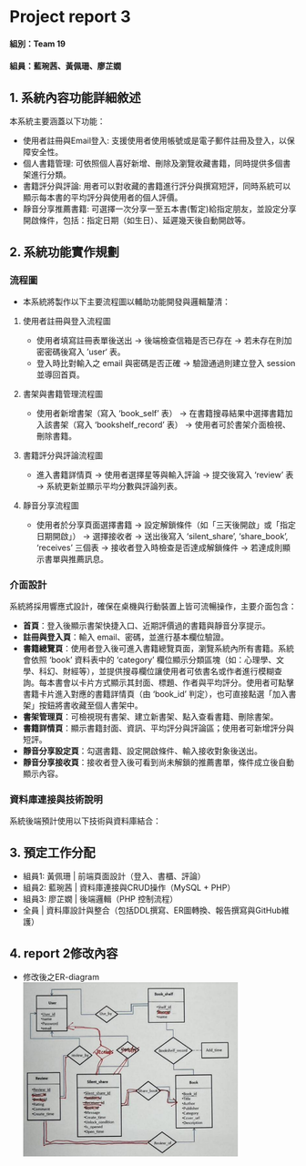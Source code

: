 # Project report 3

#### 組別：Team 19
#### 組員：藍琬茜、黃佩珊、廖芷嫺

## 1. 系統內容功能詳細敘述
本系統主要涵蓋以下功能：
 - 使用者註冊與Email登入: 支援使用者使用帳號或是電子郵件註冊及登入，以保障安全性。
 - 個人書籍管理: 可依照個人喜好新增、刪除及瀏覽收藏書籍，同時提供多個書架進行分類。
 - 書籍評分與評論: 用者可以對收藏的書籍進行評分與撰寫短評，同時系統可以顯示每本書的平均評分與使用者的個人評價。
 - 靜音分享推薦書籍: 可選擇一次分享一至五本書(暫定)給指定朋友，並設定分享開啟條件，包括：指定日期（如生日）、延遲幾天後自動開啟等。

## 2. 系統功能實作規劃

### 流程圖 
 - 本系統將製作以下主要流程圖以輔助功能開發與邏輯釐清：
1. 使用者註冊與登入流程圖  
   - 使用者填寫註冊表單後送出 → 後端檢查信箱是否已存在 → 若未存在則加密密碼後寫入 ’user‘ 表。
   - 登入時比對輸入之 email 與密碼是否正確 → 驗證通過則建立登入 session 並導回首頁。

2. 書架與書籍管理流程圖  
   - 使用者新增書架（寫入 ‘book_self’ 表） → 在書籍搜尋結果中選擇書籍加入該書架（寫入 ‘bookshelf_record’ 表） → 使用者可於書架介面檢視、刪除書籍。

3. 書籍評分與評論流程圖  
   - 進入書籍詳情頁 → 使用者選擇星等與輸入評論 → 提交後寫入 ‘review’ 表 → 系統更新並顯示平均分數與評論列表。

4. 靜音分享流程圖  
   - 使用者於分享頁面選擇書籍 → 設定解鎖條件（如「三天後開啟」或「指定日期開啟」） → 選擇接收者 → 送出後寫入 ‘silent_share’, ‘share_book’, ‘receives’ 三個表 → 接收者登入時檢查是否達成解鎖條件 → 若達成則顯示書單與推薦訊息。

 ### 介面設計
 系統將採用響應式設計，確保在桌機與行動裝置上皆可流暢操作，主要介面包含：

 - **首頁**：登入後顯示書架快捷入口、近期評價過的書籍與靜音分享提示。
 - **註冊與登入頁**：輸入 email、密碼，並進行基本欄位驗證。
 - **書籍總覽頁**：使用者登入後可進入書籍總覽頁面，瀏覽系統內所有書籍。系統會依照 ‘book’ 資料表中的 ‘category’ 欄位顯示分類區塊（如：心理學、文學、科幻、財經等），並提供搜尋欄位讓使用者可依書名或作者進行模糊查詢。每本書會以卡片方式顯示其封面、標題、作者與平均評分。使用者可點擊書籍卡片進入對應的書籍詳情頁（由 ‘book_id’ 判定），也可直接點選「加入書架」按鈕將書收藏至個人書架中。
 - **書架管理頁**：可檢視現有書架、建立新書架、點入查看書籍、刪除書架。
 - **書籍詳情頁**：顯示書籍封面、資訊、平均評分與評論區；使用者可新增評分與短評。
 - **靜音分享設定頁**：勾選書籍、設定開啟條件、輸入接收對象後送出。
 - **靜音分享接收頁**：接收者登入後可看到尚未解鎖的推薦書單，條件成立後自動顯示內容。

### 資料庫連接與技術說明
系統後端預計使用以下技術與資料庫結合：


## 3. 預定工作分配
 - 組員1: 黃佩珊 | 前端頁面設計（登入、書櫃、評論）
 - 組員2: 藍琬茜 | 資料庫連接與CRUD操作（MySQL + PHP）
 - 組員3: 廖芷嫺 | 後端邏輯（PHP 控制流程）
 - 全員 | 資料庫設計與整合（包括DDL撰寫、ER圖轉換、報告撰寫與GitHub維護）
## 4. report 2修改內容
 - 修改後之ER-diagram
 ![修改後之ER-diagram](image_01.png)
